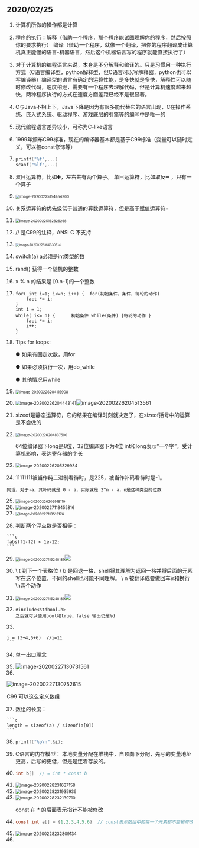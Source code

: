 ## 2020/02/25

1. 计算机所做的操作都是计算

2. 程序的执行：解释（借助一个程序，那个程序能试图理解你的程序，然后按照你的要求执行）
       编译（借助一个程序，就像一个翻译，把你的程序翻译成计算机真正能懂的语言-机器语言，然后这个机器语言写的程序就能直接执行了）

3. 对于计算机的编程语言来说，本身是不分解释和编译的。只是习惯用一种执行方式（C语言编译型，python解释型，但C语言可以写解释器，python也可以写编译器）编译型的语言有确定的运算性能，是多快就是多快，解释性可以随时修改代码，速度稍逊，需要有一个程序去理解代码，但是计算机速度越来越快，两种程序执行的方式在速度方面差距已经不是很显著。

4. C与Java不相上下，Java下降是因为有很多能代替它的语言出现，C在操作系统、嵌入式系统、驱动程序、游戏底层的引擎等的编写中是唯一的

5. 现代编程语言差异较小，可称为C-like语言

6. 1999年颁布C99标准，现在的编译器基本都是基于C99标准（变量可以随时定义，可以被const修饰等）

7. ```c
   printf("%f",...)
   scanf("%lf",...)
   ```

8. 双目运算符，比如➕，左右共有两个算子。  单目运算符，比如取反➖ ，只有一个算子

9. <img src="image\image-20200225154454900.png" alt="image-20200225154454900" style="zoom:70%;" />

10. 关系运算符的优先级低于普通的算数运算符，但是高于赋值运算符=

11. <img src="image\image-20200225162826268.png" alt="image-20200225162826268" style="zoom:67%;" />

12. // 是C99的注释，ANSI C 不支持

13. <img src="image\image-20200225164330314.png" alt="image-20200225164330314" style="zoom:60%;" />

14. switch(a) a必须是int类型的数

15. rand() 获得一个随机的整数

16. x % n 的结果是 [0.n-1]的一个整数

17. ```
    for( int i=1; i<=n; i++) {  for(初始条件，条件，每轮的动作)
    	fact *= i;
    }
    int i = 1;
    while( i<= n) {      初始条件 while(条件) {每轮的动作 }
    	fact *= i;
    	i++;
    }
    ```

18. Tips for loops: 

    ● 如果有固定次数，用for

    ● 如果必须执行一次，用do_while

    ● 其他情况用while

19. <img src="image\image-20200226204115908.png" alt="image-20200226204115908" style="zoom:70%;" />

20. <img src="image\image-20200226204443141.png" alt="image-20200226204443141" style="zoom: 80%;" />![image-20200226204513561](image\image-20200226204513561.png)

21. sizeof是静态运算符，它的结果在编译时刻就决定了，在sizeof括号中的运算是不会做的

22. <img src="image\image-20200226204837500.png" alt="image-20200226204837500" style="zoom:67%;" />

    64位编译器下long是8位，32位编译器下为4位  int和long表示“一个字”，受计算机影响，表达寄存器的字长

23. <img src="image\image-20200226205329934.png" alt="image-20200226205329934" style="zoom:80%;" />

24.  11111111被当作纯二进制看待时，是225，被当作补码看待时是-1。

    同理，对于-a，其补码就是 0 - a，实际就是 2^n - a，n是这种类型的位数

25. <img src="image\image-20200226205918119.png" alt="image-20200226205918119" style="zoom:67%;" />

26. <img src="image\image-20200227113455816.png" alt="image-20200227113455816" style="zoom:80%;" />

27. <img src="image\image-20200227113513176.png" alt="image-20200227113513176" style="zoom:67%;" />

28.  判断两个浮点数是否相等：

    ```c
    fabs(f1-f2) < 1e-12;
    ```

    

29. <img src="image\image-20200227115248189.png" alt="image-20200227115248189" style="zoom:67%;" />![](image\image-20200227120052720.png)

30.  \ t  到下一个表格位  \ b 是回退一格，shell将其理解为返回一格并将后面的元素写在这个位置，不同的shell也可能不同理解。 \ n 被翻译成要做回车\r和换行\n两个动作

31. <img src="image\image-20200227115248189.png" alt="image-20200227115248189" style="zoom:67%;" />![](image\image-20200227120052720.png)

32. ```
    #include<stdbool.h>
    之后就可以使用bool和true、false 输出仍是%d
    ```

33.  ```
    i = (3+4,5+6)  //i=11
    ```

34.  单一出口理念

35. <img src="image\image-20200227130731561.png" alt="image-20200227130731561" style="zoom:100%;" />

36. 

![image-20200227130752615](image\image-20200227130752615.png)

  C99 可以这么定义数组

37.  数组的长度： 

    ```c
    length = sizeof(a) / sizeof(a[0])
    ```

38. ```c
    printf("%p\n",&i);
    ```

39. C语言的内存模型： 本地变量分配在堆栈中，自顶向下分配，先写的变量地址更高，后写的更低，但是是连着存放的。

40. ```c
    int b[]  // = int * const b
    ```

41. <img src="image\image-20200228231637158.png" alt="image-20200228231637158" style="zoom:80%;" />

42. <img src="image\image-20200228231935936.png" alt="image-20200228231935936" style="zoom:80%;" />

43. <img src="image\image-20200228232139710.png" alt="image-20200228232139710" style="zoom:80%;" />

      const 在 * 的后面表示指针不能被修改

44. ```c
    const int a[] = {1,2,3,4,5,6}  // const表示数组中的每一个元素都不能被修改，必须在开始就赋值
    ```

45. <img src="image\image-20200228232809134.png" alt="image-20200228232809134" style="zoom:80%;" />

46. 